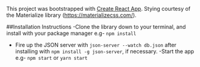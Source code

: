This project was bootstrapped with [Create React App](https://github.com/facebook/create-react-app).
Stying courtesy of the Materialize library (https://materializecss.com/).

##Installation Instructions 
-Clone the library down to your terminal, and install with your package manager e.g- `npm install`
- Fire up the JSON server with `json-server --watch db.json` after installing with `npm install -g json-server`, if necessary.
-Start the app e.g- `npm start` or `yarn start`


